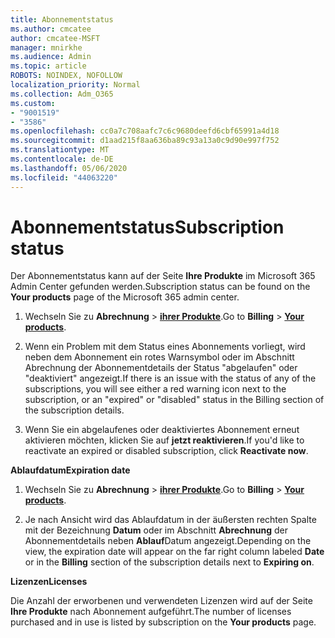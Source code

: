 ```yaml
---
title: Abonnementstatus
ms.author: cmcatee
author: cmcatee-MSFT
manager: mnirkhe
ms.audience: Admin
ms.topic: article
ROBOTS: NOINDEX, NOFOLLOW
localization_priority: Normal
ms.collection: Adm_O365
ms.custom:
- "9001519"
- "3586"
ms.openlocfilehash: cc0a7c708aafc7c6c9680deefd6cbf65991a4d18
ms.sourcegitcommit: d1aad215f8aa636ba89c93a13a0c9d90e997f752
ms.translationtype: MT
ms.contentlocale: de-DE
ms.lasthandoff: 05/06/2020
ms.locfileid: "44063220"
---
```

# <a name="subscription-status"></a><span data-ttu-id="927f9-102">Abonnementstatus</span><span class="sxs-lookup"><span data-stu-id="927f9-102">Subscription status</span></span>

<span data-ttu-id="927f9-103">Der Abonnementstatus kann auf der Seite **Ihre Produkte** im Microsoft 365 Admin Center gefunden werden.</span><span class="sxs-lookup"><span data-stu-id="927f9-103">Subscription status can be found on the **Your products** page of the Microsoft 365 admin center.</span></span>

1. <span data-ttu-id="927f9-104">Wechseln Sie zu **Abrechnung** > **[ihrer Produkte](https://go.microsoft.com/fwlink/p/?linkid=842054)**.</span><span class="sxs-lookup"><span data-stu-id="927f9-104">Go to **Billing** > **[Your products](https://go.microsoft.com/fwlink/p/?linkid=842054)**.</span></span>

2. <span data-ttu-id="927f9-105">Wenn ein Problem mit dem Status eines Abonnements vorliegt, wird neben dem Abonnement ein rotes Warnsymbol oder im Abschnitt Abrechnung der Abonnementdetails der Status "abgelaufen" oder "deaktiviert" angezeigt.</span><span class="sxs-lookup"><span data-stu-id="927f9-105">If there is an issue with the status of any of the subscriptions, you will see either a red warning icon next to the subscription, or an "expired" or "disabled" status in the Billing section of the subscription details.</span></span>

3. <span data-ttu-id="927f9-106">Wenn Sie ein abgelaufenes oder deaktiviertes Abonnement erneut aktivieren möchten, klicken Sie auf **jetzt reaktivieren**.</span><span class="sxs-lookup"><span data-stu-id="927f9-106">If you'd like to reactivate an expired or disabled subscription, click **Reactivate now**.</span></span>

<span data-ttu-id="927f9-107">**Ablaufdatum**</span><span class="sxs-lookup"><span data-stu-id="927f9-107">**Expiration date**</span></span>

1. <span data-ttu-id="927f9-108">Wechseln Sie zu **Abrechnung** > **[ihrer Produkte](https://go.microsoft.com/fwlink/p/?linkid=842054)**.</span><span class="sxs-lookup"><span data-stu-id="927f9-108">Go to **Billing** > **[Your products](https://go.microsoft.com/fwlink/p/?linkid=842054)**.</span></span>

2. <span data-ttu-id="927f9-109">Je nach Ansicht wird das Ablaufdatum in der äußersten rechten Spalte mit der Bezeichnung **Datum** oder im Abschnitt **Abrechnung** der Abonnementdetails neben **Ablauf**Datum angezeigt.</span><span class="sxs-lookup"><span data-stu-id="927f9-109">Depending on the view, the expiration date will appear on the far right column labeled **Date** or in the **Billing** section of the subscription details next to **Expiring on**.</span></span>

<span data-ttu-id="927f9-110">**Lizenzen**</span><span class="sxs-lookup"><span data-stu-id="927f9-110">**Licenses**</span></span>

<span data-ttu-id="927f9-111">Die Anzahl der erworbenen und verwendeten Lizenzen wird auf der Seite **Ihre Produkte** nach Abonnement aufgeführt.</span><span class="sxs-lookup"><span data-stu-id="927f9-111">The number of licenses purchased and in use is listed by subscription on the **Your products** page.</span></span>

